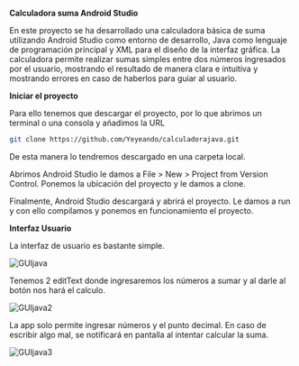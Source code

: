 **Calculadora suma Android Studio**

En este proyecto se ha desarrollado una calculadora básica de suma utilizando Android Studio como entorno de desarrollo, 
Java como lenguaje de programación principal y XML para el diseño de la interfaz gráfica. 
La calculadora permite realizar sumas simples entre dos números ingresados por el usuario, mostrando el resultado de manera clara e intuitiva 
y mostrando errores en caso de haberlos para guiar al usuario.

**Iniciar el proyecto**

Para ello tenemos que descargar el proyecto, por lo que abrimos un terminal o una consola y añadimos la URL

```bash
git clone https://github.com/Yeyeando/calculadorajava.git
```

De esta manera lo tendremos descargado en una carpeta local.

Abrimos Android Studio le damos a  File > New > Project from Version Control. Ponemos la ubicación del proyecto y le damos a clone.

Finalmente, Android Studio descargará y abrirá el proyecto. Le damos a run y con ello compilamos y ponemos en funcionamiento el proyecto.

**Interfaz Usuario**

La interfaz de usuario es bastante simple.

![GUIjava](https://github.com/user-attachments/assets/e62dc76d-320c-4fb4-b2f5-6ca363dbf897)


Tenemos 2 editText donde ingresaremos los números a sumar y al darle al botón nos hará el calculo.

![GUIjava2](https://github.com/user-attachments/assets/6565a06d-d046-4cc9-837e-dd17760c28da)


La app solo permite ingresar números y el punto decimal. En caso de escribir algo mal, se notificará en pantalla al intentar calcular la suma.

![GUIjava3](https://github.com/user-attachments/assets/0d11834c-c670-49c5-b2b9-2dcdbf8f63be)
